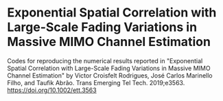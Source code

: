 # Exponential Spatial Correlation with Large-Scale Fading Variations in Massive MIMO Channel Estimation

Codes for reproducing the numerical results reported in "Exponential Spatial Correlation with Large-Scale Fading Variations in Massive MIMO Channel Estimation" by Victor Croisfelt Rodrigues, José Carlos Marinello Filho, and Taufik Abrão. Trans Emerging Tel Tech. 2019;e3563. https://doi.org/10.1002/ett.3563
